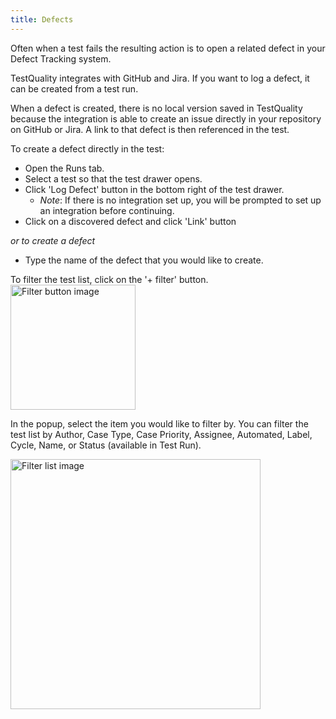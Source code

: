 ```yaml
---
title: Defects
---
```


Often when a test fails the resulting action is to open a related defect in your Defect Tracking system.

TestQuality integrates with GitHub and Jira. If you want to log a defect, it can be created from a test run.

When a defect is created, there is no local version saved in TestQuality because the integration is able to create an issue directly in your repository on GitHub or Jira. A link to that defect is then referenced in the test.

To create a defect directly in the test:

- Open the Runs tab.
- Select a test so that the test drawer opens.
- Click 'Log Defect' button in the bottom right of the test drawer.
  - _Note_: If there is no integration set up, you will be prompted to set up an integration before continuing.
- Click on a discovered defect and click 'Link' button

_or to create a defect_

- Type the name of the defect that you would like to create.

<div class="img-with-text">
  <p>
    To filter the test list, click on the '+ filter' button. 
    <img src="\img\Screens\filter_button.png" alt="Filter button image" width="200" />
  </p> 
</div>

In the popup, select the item you would like to filter by.
You can filter the test list by Author, Case Type, Case Priority, Assignee, Automated, Label, Cycle, Name, or Status (available in Test Run).

<div class="img-with-text">
  <img src="\img\Screens\filter_list.png" alt="Filter list image" width="400" />
</div>
